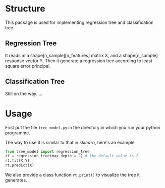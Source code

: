 # Structure

This package is used for implementing regression tree and classification tree. 



## Regression Tree

It reads in a shape\[n_sample\]\[n_features\] matrix X, and a shape\[n_sample\] response vector Y. Then it generate a regression tree according to least square error principal. 

## Classification Tree

Still on the way......

# Usage 

First put the file `tree_model.py` in the directory in which you run your python programme. 

The way to use it is similar to that in *sklearn*, here's an example

```python
from tree_model import regression_tree
rt = regression_tree(max_depth = 2) # the default value is 2
rt.fit(X,Y)
rt.predict(X)
```

We also provide a class function `rt.print()` to visualize the tree it generates.

